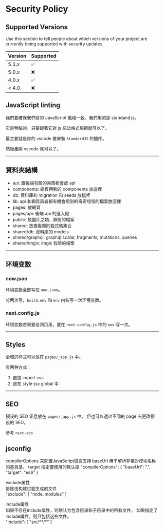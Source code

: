 # Security Policy

## Supported Versions

Use this section to tell people about which versions of your project are
currently being supported with security updates.

| Version | Supported          |
| ------- | ------------------ |
| 5.1.x   | :white_check_mark: |
| 5.0.x   | :x:                |
| 4.0.x   | :white_check_mark: |
| < 4.0   | :x:                |

## JavaScript linting

我們要確保我們寫的 JavaScript 風格一致，我們用的是 standand js。

它是無腦的，只要跟著它對 js 語法格式規範就可以了。

最主要就是你的 vscode 要安裝 `StandardJS` 的插件。

然後重開 vscode 就可以了。

---


## 資料夾結構

- api: 跟後端有關的東西都會放 api
- components: 網頁用到的 components 放這裡
- db: 資料庫的 migration 和 seeds 放這裡
- lib: api 和網頁兩者都有機會用到的奇奇怪怪的檔案放這裡
- pages: 放網頁
- pages/api: 後端 api 的進入點
- public: 放圖片之類，靜態的檔案
- shared: 放置複雜的程式碼集合
- shared/db: 資料庫的 models
- shared/graphql: graphql scalar, fragments, mutations, queries
- shared/imgix: imgix 有關的檔案

---


## 环境变数

### now.json

环境变数全部写在 `now.json`。

分两次写，`build.env` 和 `env` 内各写一次环境变数。

### next.config.js

环境变数若果要给网页用，要在 `next.config.js` 中的 `env` 写一次。

---

## Styles

全域的样式可以放在 `pages/_app.js` 中。

有两种方式：

1. 直接 import css
2. 放在 style-jsx global 中

---

## SEO

预设的 SEO 讯息放在 `pages/_app.js` 中。
但也可以透过不同的 page 去更改预设的 SEO。

参考 `next-seo`

## jsconfig

compilerOptions
    来配置JavaScript语言支持
    baseUrl  用于解析非相对模块名称的基目录。
    target 指定要使用的默认库
    "compilerOptions": {
    "baseUrl": ".",
    "target": "es6"
    }

exclude属性   
    排除由构建过程生成的文件  
    "exclude": [
        "node_modules"
    ]

include属性  
    如果不存在include属性，则默认为包含目录和子目录中的所有文件。
    如果指定了include属性，则只包括这些文件。     
     "include": [
        "src/**/*"
    ]     